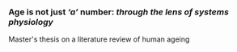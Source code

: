 ### Age is not just _‘a’_ number: _through the lens of systems physiology_

Master's thesis on a literature review of human ageing
